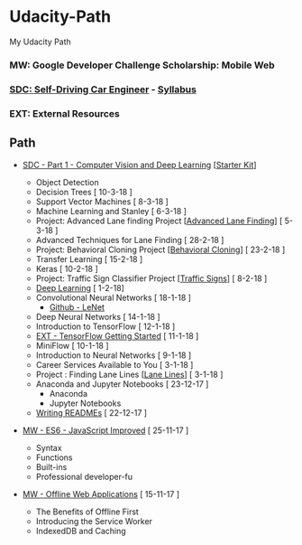 # Udacity-Path
My Udacity Path

### MW: Google Developer Challenge Scholarship: Mobile Web
### [SDC: Self-Driving Car Engineer](https://eu.udacity.com/course/self-driving-car-engineer-nanodegree--nd013) - [Syllabus](https://s3-us-west-1.amazonaws.com/udacity-content/PDFs/Syllabus-SelfDrivingCarNanodegree.pdf)
### EXT: External Resources

## Path

* [SDC - Part 1 - Computer Vision and Deep Learning](https://eu.udacity.com/course/self-driving-car-engineer-nanodegree--nd013) [[Starter Kit](https://github.com/udacity/CarND-Term1-Starter-Kit/blob/master/README.md)]
  * Object Detection
  * Decision Trees [ 10-3-18 ]
  * Support Vector Machines [ 8-3-18 ]
  * Machine Learning and Stanley [ 6-3-18 ]
  * Project: Advanced Lane finding Project [[Advanced Lane Finding](https://github.com/extwiii/CarND-Advanced-Lane-Lines)] [ 5-3-18 ]
  * Advanced Techniques for Lane Finding [ 28-2-18 ]
  * Project: Behavioral Cloning Project [[Behavioral Cloning](https://github.com/extwiii/CarND-Behavioral-Cloning-P3)] [ 23-2-18 ]
  * Transfer Learning [ 15-2-18 ]
  * Keras [ 10-2-18 ]
  * Project: Traffic Sign Classifier Project  [[Traffic Signs](https://github.com/extwiii/CarND-Traffic-Sign-Classifier-Project)] [ 8-2-18 ]
  * [Deep Learning](https://eu.udacity.com/course/deep-learning--ud730) [ 1-2-18]
  * Convolutional Neural Networks [ 18-1-18 ]
    * [Github - LeNet](https://github.com/udacity/CarND-LeNet-Lab)
  * Deep Neural Networks [ 14-1-18 ]
  * Introduction to TensorFlow [ 12-1-18 ]
  * [EXT - TensorFlow Getting Started](https://www.tensorflow.org/get_started/) [ 11-1-18 ]
  * MiniFlow [ 10-1-18 ]
  * Introduction to Neural Networks [ 9-1-18 ]
  * Career Services Available to You [ 3-1-18 ]
  * Project : Finding Lane Lines [[Lane Lines](https://github.com/extwiii/CarND-LaneLines-P1/tree/master)] [ 3-1-18 ]
  * Anaconda and Jupyter Notebooks [ 23-12-17 ]
    * Anaconda
    * Jupyter Notebooks
  * [Writing READMEs](https://eu.udacity.com/course/linux-command-line-basics--ud595) [ 22-12-17 ]
    

* [MW - ES6 - JavaScript Improved](https://eu.udacity.com/course/es6-javascript-improved--ud356) [ 25-11-17 ]
  * Syntax
  * Functions
  * Built-ins
  * Professional developer-fu

* [MW - Offline Web Applications](https://eu.udacity.com/course/offline-web-applications--ud899) [ 15-11-17 ]
  * The Benefits of Offline First
  * Introducing the Service Worker
  * IndexedDB and Caching
  
  
